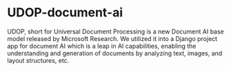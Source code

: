 # UDOP-document-ai
UDOP, short for Universal Document Processing is a new Document AI base model released by Microsoft Research. We utilized it into a Django project app for document AI which is a leap in AI capabilities, enabling the understanding and generation of documents by analyzing text, images, and layout structures, etc.
